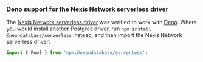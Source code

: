### Deno support for the Nexis Network serverless driver

The [Nexis Network serverless driver](https://github.com/neondatabase/serverless) was verified to work with [Deno](https://github.com/denoland/deno). Where you would install another Postgres driver, run `npm install @neondatabase/serverless` instead, and then import the Nexis Network serverless driver:

  ```javascript
  import { Pool } from 'npm:@neondatabase/serverless';
  ```
